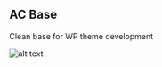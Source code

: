 ## AC Base ##

Clean base for WP theme development

![alt text](https://github.com/alastair38/ac_base/blob/master/screenshot.png "AC Base screenshot")
